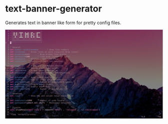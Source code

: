 # text-banner-generator
Generates text in banner like form for pretty config files.


![alt text](/2021-10-24-143505_1366x768_scrot.png)
